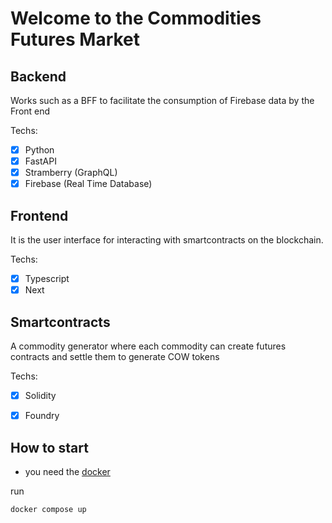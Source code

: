 # Welcome to the Commodities Futures Market

## Backend

Works such as a BFF to facilitate the consumption of Firebase data by the Front end

Techs:
- [x] Python
- [x] FastAPI
- [x] Stramberry (GraphQL)
- [x] Firebase (Real Time Database)

## Frontend

It is the user interface for interacting with smartcontracts on the blockchain.

Techs: 
- [x] Typescript
- [x] Next

## Smartcontracts

A commodity generator where each commodity can create futures contracts and settle them to generate COW tokens

Techs: 
- [x] Solidity
- [x] Foundry


## How to start

- you need the [docker](https://docs.docker.com/engine/install/)

run
```
docker compose up
```
